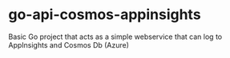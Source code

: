 # go-api-cosmos-appinsights
Basic Go project that acts as a simple webservice that can log to AppInsights and Cosmos Db (Azure)
